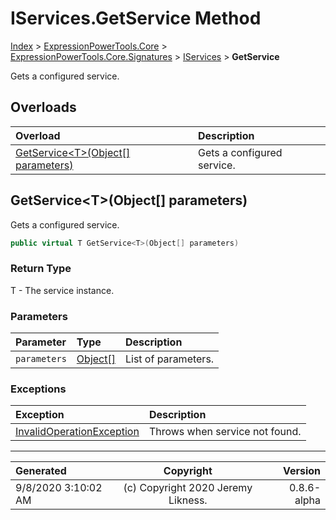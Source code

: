 ﻿# IServices.GetService Method

[Index](../index.md) > [ExpressionPowerTools.Core](ExpressionPowerTools.Core.a.md) > [ExpressionPowerTools.Core.Signatures](ExpressionPowerTools.Core.Signatures.n.md) > [IServices](ExpressionPowerTools.Core.Signatures.IServices.i.md) > **GetService**

Gets a configured service.

## Overloads

| Overload | Description |
| :-- | :-- |
| [GetService&lt;T>(Object[] parameters)](#getservicetobject[]-parameters) | Gets a configured service. |
## GetService&lt;T>(Object[] parameters)

Gets a configured service.

```csharp
public virtual T GetService<T>(Object[] parameters)
```

### Return Type

T - The service instance.

### Parameters

| Parameter | Type | Description |
| :-- | :-- | :-- |
| `parameters` | [Object[]](https://docs.microsoft.com/dotnet/api/system.object) | List of parameters. |

### Exceptions

| Exception | Description |
| :-- | :-- |
| [InvalidOperationException](https://docs.microsoft.com/dotnet/api/system.invalidoperationexception) | Throws when service not found. |


---

| Generated | Copyright | Version |
| :-- | :-: | --: |
| 9/8/2020 3:10:02 AM | (c) Copyright 2020 Jeremy Likness. | 0.8.6-alpha |

